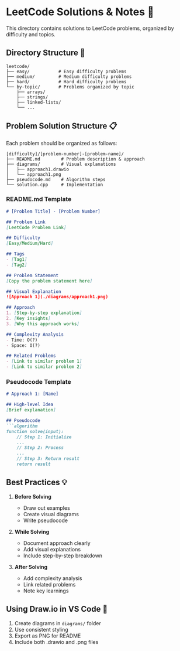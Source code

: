 # LeetCode Solutions & Notes 📝

This directory contains solutions to LeetCode problems, organized by difficulty and topics.

## Directory Structure 📂

```
leetcode/
├── easy/           # Easy difficulty problems
├── medium/         # Medium difficulty problems
├── hard/           # Hard difficulty problems
└── by-topic/       # Problems organized by topic
    ├── arrays/
    ├── strings/
    ├── linked-lists/
    └── ...
```

## Problem Solution Structure 📋

Each problem should be organized as follows:

```
[difficulty]/[problem-number]-[problem-name]/
├── README.md        # Problem description & approach
├── diagrams/        # Visual explanations
│   ├── approach1.drawio
│   └── approach1.png
├── pseudocode.md    # Algorithm steps
└── solution.cpp     # Implementation
```

### README.md Template
```markdown
# [Problem Title] - [Problem Number]

## Problem Link
[LeetCode Problem Link]

## Difficulty
[Easy/Medium/Hard]

## Tags
- [Tag1]
- [Tag2]

## Problem Statement
[Copy the problem statement here]

## Visual Explanation
![Approach 1](./diagrams/approach1.png)

## Approach
1. [Step-by-step explanation]
2. [Key insights]
3. [Why this approach works]

## Complexity Analysis
- Time: O(?)
- Space: O(?)

## Related Problems
- [Link to similar problem 1]
- [Link to similar problem 2]
```

### Pseudocode Template
```markdown
# Approach 1: [Name]

## High-level Idea
[Brief explanation]

## Pseudocode
```algorithm
function solve(input):
    // Step 1: Initialize
    ...
    // Step 2: Process
    ...
    // Step 3: Return result
    return result
```

## Best Practices 💡

1. **Before Solving**
   - Draw out examples
   - Create visual diagrams
   - Write pseudocode

2. **While Solving**
   - Document approach clearly
   - Add visual explanations
   - Include step-by-step breakdown

3. **After Solving**
   - Add complexity analysis
   - Link related problems
   - Note key learnings

## Using Draw.io in VS Code 🎨

1. Create diagrams in `diagrams/` folder
2. Use consistent styling
3. Export as PNG for README
4. Include both .drawio and .png files
